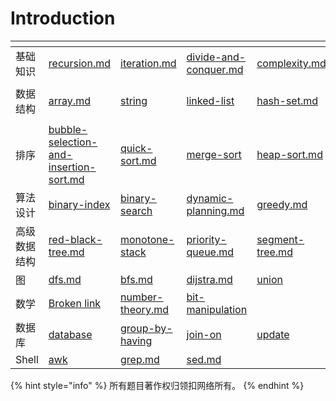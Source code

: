 # Introduction

<table data-view="cards"><thead><tr><th></th><th data-type="content-ref"></th><th data-type="content-ref"></th><th data-type="content-ref"></th><th data-type="content-ref"></th><th data-type="content-ref"></th><th data-type="content-ref"></th></tr></thead><tbody><tr><td>基础知识</td><td><a href="basic-knowledge/recursion.md">recursion.md</a></td><td><a href="basic-knowledge/iteration.md">iteration.md</a></td><td><a href="basic-knowledge/divide-and-conquer.md">divide-and-conquer.md</a></td><td><a href="basic-knowledge/complexity.md">complexity.md</a></td><td></td><td></td></tr><tr><td>数据结构</td><td><a href="data-structure/array.md">array.md</a></td><td><a href="data-structure/string/">string</a></td><td><a href="data-structure/linked-list/">linked-list</a></td><td><a href="data-structure/hash-set.md">hash-set.md</a></td><td><a href="data-structure/binary-tree/">binary-tree</a></td><td><a href="data-structure/stack-and-queue.md">stack-and-queue.md</a></td></tr><tr><td>排序</td><td><a href="sort/bubble-selection-and-insertion-sort.md">bubble-selection-and-insertion-sort.md</a></td><td><a href="sort/quick-sort.md">quick-sort.md</a></td><td><a href="sort/merge-sort/">merge-sort</a></td><td><a href="sort/heap-sort.md">heap-sort.md</a></td><td><a href="sort/linear-complexity-sort-algorithm.md">linear-complexity-sort-algorithm.md</a></td><td></td></tr><tr><td>算法设计</td><td><a href="algorithm-design/binary-index/">binary-index</a></td><td><a href="algorithm-design/binary-search/">binary-search</a></td><td><a href="algorithm-design/dynamic-planning.md">dynamic-planning.md</a></td><td><a href="algorithm-design/greedy.md">greedy.md</a></td><td><a href="algorithm-design/back-track.md">back-track.md</a></td><td><a href="algorithm-design/sliding-window.md">sliding-window.md</a></td></tr><tr><td>高级数据结构</td><td><a href="advanced-data-structure/red-black-tree.md">red-black-tree.md</a></td><td><a href="advanced-data-structure/monotone-stack/">monotone-stack</a></td><td><a href="advanced-data-structure/priority-queue.md">priority-queue.md</a></td><td><a href="advanced-data-structure/segment-tree.md">segment-tree.md</a></td><td><a href="advanced-data-structure/b-tree.md">b-tree.md</a></td><td></td></tr><tr><td>图</td><td><a href="graph/dfs.md">dfs.md</a></td><td><a href="graph/bfs.md">bfs.md</a></td><td><a href="graph/dijstra.md">dijstra.md</a></td><td><a href="database/union/">union</a></td><td></td><td></td></tr><tr><td>数学</td><td><a href="broken-reference">Broken link</a></td><td><a href="math/number-theory.md">number-theory.md</a></td><td><a href="math/bit-manipulation/">bit-manipulation</a></td><td></td><td></td><td></td></tr><tr><td>数据库</td><td><a href="database/database/">database</a></td><td><a href="database/group-by-having/">group-by-having</a></td><td><a href="database/join-on/">join-on</a></td><td><a href="database/update/">update</a></td><td><a href="database/union/">union</a></td><td><a href="database/order-by/">order-by</a></td></tr><tr><td>Shell</td><td><a href="shell/awk/">awk</a></td><td><a href="shell/grep.md">grep.md</a></td><td><a href="shell/sed.md">sed.md</a></td><td></td><td></td><td></td></tr></tbody></table>

{% hint style="info" %}
所有题目著作权归领扣网络所有。
{% endhint %}

